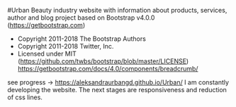 #Urban
Beauty industry website with information about products, services, author and blog
project based on  Bootstrap v4.0.0 (https://getbootstrap.com)
 * Copyright 2011-2018 The Bootstrap Authors
 * Copyright 2011-2018 Twitter, Inc.
 * Licensed under MIT (https://github.com/twbs/bootstrap/blob/master/LICENSE)
 https://getbootstrap.com/docs/4.0/components/breadcrumb/  
 
 see progress ->  https://aleksandraurbangd.github.io/Urban/
 I am constantly developing the website. The next stages are responsiveness and reduction of css lines.
 
